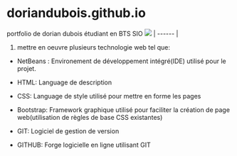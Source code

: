# doriandubois.github.io
portfolio de dorian dubois étudiant en BTS SIO
![](https://github.com/Xziknight/doriandubois.github.io/blob/main/net%20beans%20image%20(Personnalis%C3%A9).jfif)
| ------ |

1) mettre en oeuvre plusieurs technologie web tel que:

- NetBeans : Environement de développement intégré(IDE) utilisé pour le projet.

- HTML: Language de description

- CSS: Language de style utilisé pour mettre en forme les pages

- Bootstrap: Framework graphique utilisé pour faciliter la création de page web(utilisation de règles de base CSS existantes)

- GIT: Logiciel de gestion de version 

- GITHUB: Forge logicielle en ligne utilisant GIT
